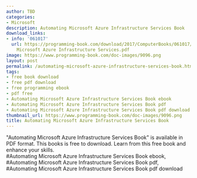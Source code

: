 ```yaml
---
author: TBD
categories:
- Microsoft
description: Automating Microsoft Azure Infrastructure Services Book
download_links:
- info: '061017'
  url: https://programming-book.com/download/2017/ComputerBooks/061017/Automating
    Microsoft Azure Infrastructure Services.pdf
image: https://www.programming-book.com/doc-images/9096.png
layout: post
permalink: /automating-microsoft-azure-infrastructure-services-book.html
tags:
- free book download
- free pdf download
- free programming ebook
- pdf free
- Automating Microsoft Azure Infrastructure Services Book ebook
- Automating Microsoft Azure Infrastructure Services Book pdf
- Automating Microsoft Azure Infrastructure Services Book pdf download
thumbnail_url: https://www.programming-book.com/doc-images/9096.png
title: Automating Microsoft Azure Infrastructure Services Book
---
```


 
<div class="item-desc text-justify">
  "Automating Microsoft Azure Infrastructure Services Book" is available in PDF format. This books is free to download. Learn from this free book and enhance your skills.
  <br>
  #Automating Microsoft Azure Infrastructure Services Book ebook, #Automating Microsoft Azure Infrastructure Services Book pdf, #Automating Microsoft Azure Infrastructure Services Book pdf download
</div>
